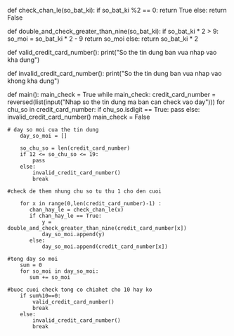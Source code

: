 def check_chan_le(so_bat_ki):
    if so_bat_ki %2 == 0:
        return True
    else:
        return False

def double_and_check_greater_than_nine(so_bat_ki):
    if so_bat_ki * 2 > 9:
        so_moi = so_bat_ki * 2 - 9
        return so_moi
    else:
        return so_bat_ki * 2

def valid_credit_card_number():
    print("So the tin dung ban vua nhap vao kha dung")

def invalid_credit_card_number():
    print("So the tin dung ban vua nhap vao khong kha dung")

def main():
    main_check = True
    while main_check:
        credit_card_number = reversed(list(input("Nhap so the tin dung ma ban can check vao day")))
        for chu_so in credit_card_number:
            if chu_so.isdigit == True:
                pass
            else:
                invalid_credit_card_number()
                main_check = False

    # day so moi cua the tin dung
        day_so_moi = []

        so_chu_so = len(credit_card_number)
        if 12 <= so_chu_so <= 19:
            pass
        else:
            invalid_credit_card_number()
            break

    #check de them nhung chu so tu thu 1 cho den cuoi
        
        for x in range(0,len(credit_card_number)-1) :
           chan_hay_le = check_chan_le(x)
           if chan_hay_le == True:
               y = double_and_check_greater_than_nine(credit_card_number[x])
               day_so_moi.append(y)
           else:
               day_so_moi.append(credit_card_number[x])

    #tong day so moi
        sum = 0
        for so_moi in day_so_moi:
           sum += so_moi

    #buoc cuoi check tong co chiahet cho 10 hay ko
        if sum%10==0:
            valid_credit_card_number()
            break
        else:
            invalid_credit_card_number()
            break









